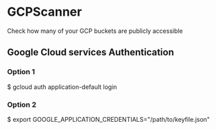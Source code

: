 # GCPScanner

Check how many of your GCP buckets are publicly accessible

## Google Cloud services Authentication

### Option 1

$ gcloud auth application-default login

### Option 2

$ export GOOGLE_APPLICATION_CREDENTIALS="/path/to/keyfile.json"
